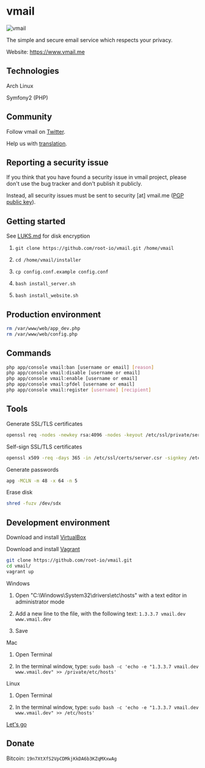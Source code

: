 vmail
=========

![vmail](https://pbs.twimg.com/profile_images/1515989449/vmail_wallpaper.png)

The simple and secure email service which respects your privacy.

Website: https://www.vmail.me


Technologies
--------------

Arch Linux

Symfony2 (PHP)


Community
--------------

Follow vmail on [Twitter](https://twitter.com/vmail).

Help us with [translation](./www/src/rootio/Bundle/vmailmeBundle/Resources/translations).


Reporting a security issue
--------------

If you think that you have found a security issue in vmail project, please don't use the bug tracker and don't publish it publicly.

Instead, all security issues must be sent to security [at] vmail.me ([PGP public key](https://keybase.io/rootio)).


Getting started
--------------

See [LUKS.md](./LUKS.md) for disk encryption

1. `git clone https://github.com/root-io/vmail.git /home/vmail`

1. `cd /home/vmail/installer`

1. `cp config.conf.example config.conf`

1. `bash install_server.sh`

1. `bash install_website.sh`


Production environment
--------------

```sh
rm /var/www/web/app_dev.php
rm /var/www/web/config.php
```


Commands
---------

```sh
php app/console vmail:ban [username or email] [reason]
php app/console vmail:disable [username or email]
php app/console vmail:enable [username or email]
php app/console vmail:pfdel [username or email]
php app/console vmail:register [username] [recipient]
```


Tools
---------

Generate SSL/TLS certificates
```sh
openssl req -nodes -newkey rsa:4096 -nodes -keyout /etc/ssl/private/server.key -out /etc/ssl/certs/server.csr
```

Self-sign SSL/TLS certificates
```sh
openssl x509 -req -days 365 -in /etc/ssl/certs/server.csr -signkey /etc/ssl/private/server.key -out /etc/ssl/certs/server.crt
```

Generate passwords
```sh
apg -MCLN -m 48 -x 64 -n 5
```

Erase disk
```sh
shred -fuzv /dev/sdx
```


Development environment
--------------

Download and install [VirtualBox](https://www.virtualbox.org/wiki/Downloads)

Download and install [Vagrant](https://www.vagrantup.com/downloads.html)

```sh
git clone https://github.com/root-io/vmail.git
cd vmail/
vagrant up
```

Windows

1. Open "C:\Windows\System32\drivers\etc\hosts" with a text editor in administrator mode

1. Add a new line to the file, with the following text: `1.3.3.7 vmail.dev www.vmail.dev`

1. Save

Mac

1. Open Terminal

1. In the terminal window, type: `sudo bash -c 'echo -e "1.3.3.7 vmail.dev www.vmail.dev" >> /private/etc/hosts'`

Linux

1. Open Terminal

1. In the terminal window, type: `sudo bash -c 'echo -e "1.3.3.7 vmail.dev www.vmail.dev" >> /etc/hosts'`

[Let's go](https://www.vmail.dev/app_dev.php/)


Donate
--------------
Bitcoin: `19n7XtXfS2VpCDMkjKkDA6b3KZqMXxwAg`
